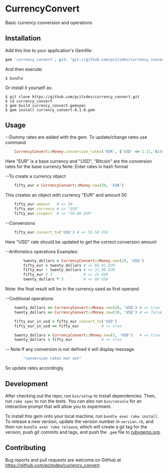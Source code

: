 # CurrencyConvert

Basic currency conversion and operations

## Installation

Add this line to your application's Gemfile:

```ruby
gem 'currency_convert', git: "git://github.com/pcitsdev/currency_convert"
```

And then execute:

    $ bundle

Or install it yourself as:

    $ git clone https://github.com/pcitsdev/currency_convert.git
    $ cd currency_convert
    $ gem build currency_convert.gemspec
    $ gem install currency_convert-0.1.0.gem

## Usage

--Dummy rates are added with the gem. To update/change rates use command
```ruby
	CurrencyConvert::Money.conversion_rates('EUR', {'USD' => 1.11,'Bitcoin' => 0.0047})
```
Here "EUR" is a base currency and "USD", "Bitcoin" are the conversion rates for the base currency
Note: Enter rates in hash format

--To create a currency object
```ruby
	fifty_eur = CurrencyConvert::Money.new(50, 'EUR')
```
This creates an object with currency "EUR" and amount 50
```ruby
	fifty_eur.amount   # => 50
	fifty_eur.currency # => "EUR"
	fifty_eur.inspect  # => "50.00 EUR"
```
--Conversions
```ruby
	fifty_eur.convert_to('USD') # => 55.50 USD
```
Here "USD" rate should be updated to get the correct conversion amount

--Arithmetics operations
	Examples:
```ruby
		twenty_dollars = CurrencyConvert::Money.new(20, 'USD')
		fifty_eur + twenty_dollars # => 68.02 EUR
		fifty_eur - twenty_dollars # => 31.98 EUR
		fifty_eur / 2              # => 25 EUR
		twenty_dollars * 3         # => 60 USD
```
Note: the final result will be in the currency used as first operand

--Coditional operations
```ruby
	twenty_dollars == CurrencyConvert::Money.new(20, 'USD') # => true
	twenty_dollars == CurrencyConvert::Money.new(30, 'USD') # => false

	fifty_eur_in_usd = fifty_eur.convert_to('USD')
	fifty_eur_in_usd == fifty_eur          # => true

	twenty_dollars > CurrencyConvert::Money.new(5, 'USD')   # => true
	twenty_dollars < fifty_eur             # => true
```
-- Note
	If any conversion is not defined it will display message.
```ruby
		"conversion rates not set"
```
So update rates accordingly.

## Development

After checking out the repo, run `bin/setup` to install dependencies. Then, run `rake spec` to run the tests. You can also run `bin/console` for an interactive prompt that will allow you to experiment.

To install this gem onto your local machine, run `bundle exec rake install`. To release a new version, update the version number in `version.rb`, and then run `bundle exec rake release`, which will create a git tag for the version, push git commits and tags, and push the `.gem` file to [rubygems.org](https://rubygems.org).

## Contributing

Bug reports and pull requests are welcome on GitHub at https://github.com/pcitsdev/currency_convert.
